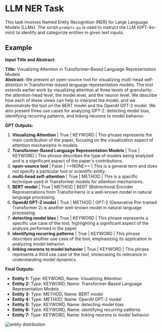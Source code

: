# LLM NER Task

This task involves Named Entity Recognition (NER) for Large Language Models (LLMs). The script `prompts.py` is used to instruct the LLM (GPT-4o-mini) to identify and categorize entities in given text inputs.

## Example

**Input Title and Abstract:**

**Title:** Visualizing Attention in Transformer-Based Language Representation Models  
**Abstract:** We present an open-source tool for visualizing multi-head self-attention in Transformer-based language representation models. The tool extends earlier work by visualizing attention at three levels of granularity: the attention-head level, the model level, and the neuron level. We describe how each of these views can help to interpret the model, and we demonstrate the tool on the BERT model and the OpenAI GPT-2 model. We also present three use cases for analyzing GPT-2: detecting model bias, identifying recurring patterns, and linking neurons to model behavior.

**GPT Outputs:**

1. **Visualizing Attention** | True | KEYWORD | This phrase represents the main contribution of the paper, focusing on the visualization aspect of attention mechanisms in models.
2. **Transformer-Based Language Representation Models** | True | KEYWORD | This phrase describes the type of models being analyzed and is a significant aspect of the paper's contributions.
3. **open-source tool** | False | ==NONE== | This is a general term and does not specify a particular tool or scientific entity.
4. **multi-head self-attention** | True | METHOD | This is a specific technique used in Transformer models for attention mechanisms.
5. **BERT model** | True | METHOD | BERT (Bidirectional Encoder Representations from Transformers) is a well-known model in natural language processing.
6. **OpenAI GPT-2 model** | True | METHOD | GPT-2 (Generative Pre-trained Transformer 2) is another well-known model in natural language processing.
7. **detecting model bias** | True | KEYWORD | This phrase represents a specific use case of the tool, highlighting a significant aspect of the analysis performed in the paper.
8. **identifying recurring patterns** | True | KEYWORD | This phrase describes another use case of the tool, emphasizing its application in analyzing model behavior.
9. **linking neurons to model behavior** | True | KEYWORD | This phrase represents a third use case of the tool, showcasing its relevance in understanding model dynamics.

**Final Outputs:**

- **Entity 1:** Type: KEYWORD, Name: Visualizing Attention
- **Entity 2:** Type: KEYWORD, Name: Transformer-Based Language Representation Models
- **Entity 3:** Type: METHOD, Name: BERT model
- **Entity 4:** Type: METHOD, Name: OpenAI GPT-2 model
- **Entity 5:** Type: KEYWORD, Name: detecting model bias
- **Entity 6:** Type: KEYWORD, Name: identifying recurring patterns
- **Entity 7:** Type: KEYWORD, Name: linking neurons to model behavior


![entity distribution]([files:entity_distribution.png](https://github.com/jiaweixu98/llm-scientific-entity-ner/blob/main/entity_distribution.png))

